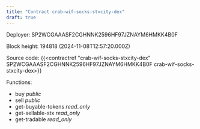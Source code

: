 ```yaml
---
title: "Contract crab-wif-socks-stxcity-dex"
draft: true
---
```

Deployer: SP2WCGAAASF2CGHNNK2596HF97JZNAYM6HMKK4B0F


 



Block height: 194818 (2024-11-08T12:57:20.000Z)

Source code: {{<contractref "crab-wif-socks-stxcity-dex" SP2WCGAAASF2CGHNNK2596HF97JZNAYM6HMKK4B0F crab-wif-socks-stxcity-dex>}}

Functions:

* buy _public_
* sell _public_
* get-buyable-tokens _read_only_
* get-sellable-stx _read_only_
* get-tradable _read_only_
